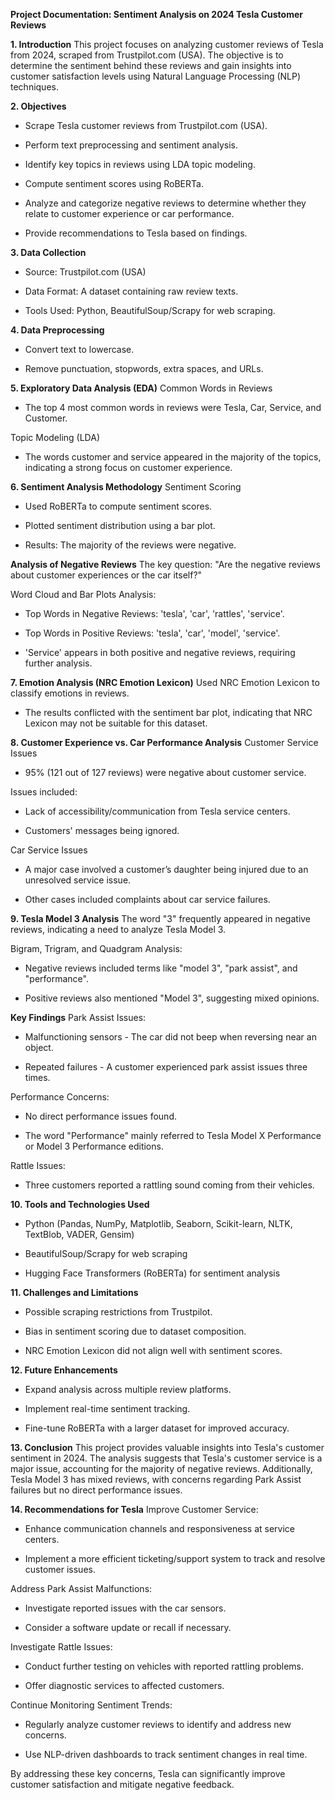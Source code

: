 **Project Documentation: Sentiment Analysis on 2024 Tesla Customer Reviews**
 
**1. Introduction**
This project focuses on analyzing customer reviews of Tesla from 2024, scraped from Trustpilot.com (USA). The objective is to determine the sentiment behind these reviews and gain insights into customer satisfaction levels using Natural Language Processing (NLP) techniques.

 
**2. Objectives**
- Scrape Tesla customer reviews from Trustpilot.com (USA).

- Perform text preprocessing and sentiment analysis.

- Identify key topics in reviews using LDA topic modeling.

- Compute sentiment scores using RoBERTa.

- Analyze and categorize negative reviews to determine whether they relate to customer experience or car performance.

- Provide recommendations to Tesla based on findings.

 
**3. Data Collection**
- Source: Trustpilot.com (USA)

- Data Format: A dataset containing raw review texts.

- Tools Used: Python, BeautifulSoup/Scrapy for web scraping.

 
**4. Data Preprocessing**
- Convert text to lowercase.

- Remove punctuation, stopwords, extra spaces, and URLs.

 
**5. Exploratory Data Analysis (EDA)**
Common Words in Reviews
- The top 4 most common words in reviews were Tesla, Car, Service, and Customer.

 
Topic Modeling (LDA)
- The words customer and service appeared in the majority of the topics, indicating a strong focus on customer experience.

 
**6. Sentiment Analysis Methodology**
Sentiment Scoring
- Used RoBERTa to compute sentiment scores.

- Plotted sentiment distribution using a bar plot.

- Results: The majority of the reviews were negative.

 
**Analysis of Negative Reviews**
The key question: "Are the negative reviews about customer experiences or the car itself?"

Word Cloud and Bar Plots Analysis:

- Top Words in Negative Reviews: 'tesla', 'car', 'rattles', 'service'.

- Top Words in Positive Reviews: 'tesla', 'car', 'model', 'service'.

- 'Service' appears in both positive and negative reviews, requiring further analysis.

 
**7. Emotion Analysis (NRC Emotion Lexicon)**
Used NRC Emotion Lexicon to classify emotions in reviews.

- The results conflicted with the sentiment bar plot, indicating that NRC Lexicon may not be suitable for this dataset.

 
**8. Customer Experience vs. Car Performance Analysis**
Customer Service Issues
- 95% (121 out of 127 reviews) were negative about customer service.

Issues included:

- Lack of accessibility/communication from Tesla service centers.

- Customers' messages being ignored.

 
Car Service Issues
- A major case involved a customer’s daughter being injured due to an unresolved service issue.

- Other cases included complaints about car service failures.

 
**9. Tesla Model 3 Analysis**
The word "3" frequently appeared in negative reviews, indicating a need to analyze Tesla Model 3.

Bigram, Trigram, and Quadgram Analysis:

- Negative reviews included terms like "model 3", "park assist", and "performance".

- Positive reviews also mentioned "Model 3", suggesting mixed opinions.

 
**Key Findings**
Park Assist Issues:

- Malfunctioning sensors - The car did not beep when reversing near an object.

- Repeated failures - A customer experienced park assist issues three times.

Performance Concerns:

- No direct performance issues found.

- The word "Performance" mainly referred to Tesla Model X Performance or Model 3 Performance editions.

Rattle Issues:

- Three customers reported a rattling sound coming from their vehicles.

 
**10. Tools and Technologies Used**
- Python (Pandas, NumPy, Matplotlib, Seaborn, Scikit-learn, NLTK, TextBlob, VADER, Gensim)

- BeautifulSoup/Scrapy for web scraping

- Hugging Face Transformers (RoBERTa) for sentiment analysis

**11. Challenges and Limitations**
- Possible scraping restrictions from Trustpilot.

- Bias in sentiment scoring due to dataset composition.

- NRC Emotion Lexicon did not align well with sentiment scores.

 
**12. Future Enhancements**
- Expand analysis across multiple review platforms.

- Implement real-time sentiment tracking.

- Fine-tune RoBERTa with a larger dataset for improved accuracy.

 
**13. Conclusion**
This project provides valuable insights into Tesla's customer sentiment in 2024. The analysis suggests that Tesla's customer service is a major issue, accounting for the majority of negative reviews. Additionally, Tesla Model 3 has mixed reviews, with concerns regarding Park Assist failures but no direct performance issues.

 
**14. Recommendations for Tesla**
Improve Customer Service:

- Enhance communication channels and responsiveness at service centers.

- Implement a more efficient ticketing/support system to track and resolve customer issues.

Address Park Assist Malfunctions:

- Investigate reported issues with the car sensors.

- Consider a software update or recall if necessary.

Investigate Rattle Issues:

- Conduct further testing on vehicles with reported rattling problems.

- Offer diagnostic services to affected customers.

Continue Monitoring Sentiment Trends:

- Regularly analyze customer reviews to identify and address new concerns.

- Use NLP-driven dashboards to track sentiment changes in real time.

 
By addressing these key concerns, Tesla can significantly improve customer satisfaction and mitigate negative feedback.

